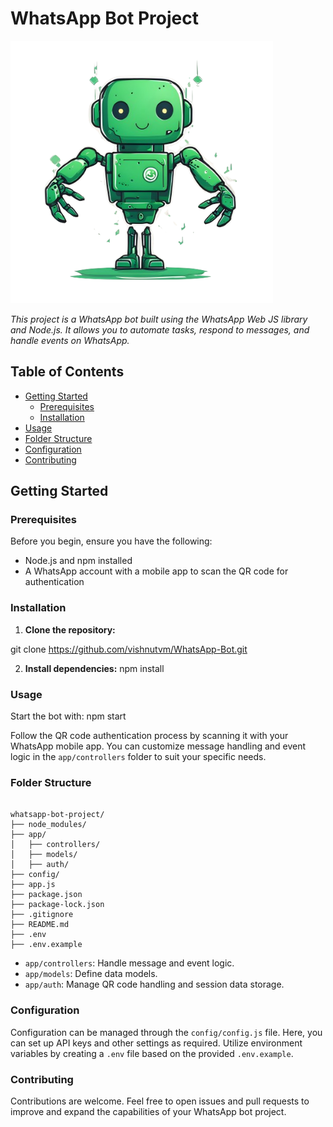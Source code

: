 # WhatsApp Bot Project

![WhatsApp Bot](./assets/project_Image.png)

_This project is a WhatsApp bot built using the WhatsApp Web JS library and Node.js. It allows you to automate tasks, respond to messages, and handle events on WhatsApp._

## Table of Contents

- [Getting Started](#getting-started)
  - [Prerequisites](#prerequisites)
  - [Installation](#installation)
- [Usage](#usage)
- [Folder Structure](#folder-structure)
- [Configuration](#configuration)
- [Contributing](#contributing)

## Getting Started

### Prerequisites

Before you begin, ensure you have the following:

- Node.js and npm installed
- A WhatsApp account with a mobile app to scan the QR code for authentication

### Installation

1. **Clone the repository:**

git clone https://github.com/vishnutvm/WhatsApp-Bot.git

2. **Install dependencies:**
   npm install

### Usage

Start the bot with:
npm start

Follow the QR code authentication process by scanning it with your WhatsApp mobile app. You can customize message handling and event logic in the `app/controllers` folder to suit your specific needs.

### Folder Structure

```text

whatsapp-bot-project/
├── node_modules/
├── app/
│   ├── controllers/
│   ├── models/
│   ├── auth/
├── config/
├── app.js
├── package.json
├── package-lock.json
├── .gitignore
├── README.md
├── .env
├── .env.example

```

- `app/controllers`: Handle message and event logic.
- `app/models`: Define data models.
- `app/auth`: Manage QR code handling and session data storage.

### Configuration

Configuration can be managed through the `config/config.js` file. Here, you can set up API keys and other settings as required. Utilize environment variables by creating a `.env` file based on the provided `.env.example`.

### Contributing

Contributions are welcome. Feel free to open issues and pull requests to improve and expand the capabilities of your WhatsApp bot project.
